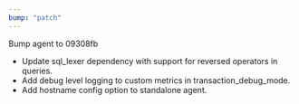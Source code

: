 ```yaml
---
bump: "patch"
---
```


Bump agent to 09308fb

- Update sql_lexer dependency with support for reversed operators in queries.
- Add debug level logging to custom metrics in transaction_debug_mode.
- Add hostname config option to standalone agent.
